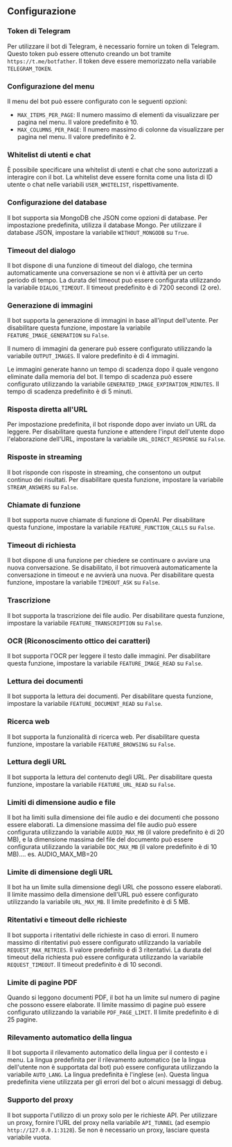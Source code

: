 ## Configurazione

### Token di Telegram

Per utilizzare il bot di Telegram, è necessario fornire un token di Telegram. Questo token può essere ottenuto creando un bot tramite `https://t.me/botfather`. Il token deve essere memorizzato nella variabile `TELEGRAM_TOKEN`.

### Configurazione del menu

Il menu del bot può essere configurato con le seguenti opzioni:

- `MAX_ITEMS_PER_PAGE`: Il numero massimo di elementi da visualizzare per pagina nel menu. Il valore predefinito è 10.
- `MAX_COLUMNS_PER_PAGE`: Il numero massimo di colonne da visualizzare per pagina nel menu. Il valore predefinito è 2.

### Whitelist di utenti e chat

È possibile specificare una whitelist di utenti e chat che sono autorizzati a interagire con il bot. La whitelist deve essere fornita come una lista di ID utente o chat nelle variabili `USER_WHITELIST`, rispettivamente.

### Configurazione del database

Il bot supporta sia MongoDB che JSON come opzioni di database. Per impostazione predefinita, utilizza il database Mongo. Per utilizzare il database JSON, impostare la variabile `WITHOUT_MONGODB` su `True`.

### Timeout del dialogo

Il bot dispone di una funzione di timeout del dialogo, che termina automaticamente una conversazione se non vi è attività per un certo periodo di tempo. La durata del timeout può essere configurata utilizzando la variabile `DIALOG_TIMEOUT`. Il timeout predefinito è di 7200 secondi (2 ore).

### Generazione di immagini

Il bot supporta la generazione di immagini in base all'input dell'utente. Per disabilitare questa funzione, impostare la variabile `FEATURE_IMAGE_GENERATION` su `False`.

Il numero di immagini da generare può essere configurato utilizzando la variabile `OUTPUT_IMAGES`. Il valore predefinito è di 4 immagini.

Le immagini generate hanno un tempo di scadenza dopo il quale vengono eliminate dalla memoria del bot. Il tempo di scadenza può essere configurato utilizzando la variabile `GENERATED_IMAGE_EXPIRATION_MINUTES`. Il tempo di scadenza predefinito è di 5 minuti.

### Risposta diretta all'URL

Per impostazione predefinita, il bot risponde dopo aver inviato un URL da leggere. Per disabilitare questa funzione e attendere l'input dell'utente dopo l'elaborazione dell'URL, impostare la variabile `URL_DIRECT_RESPONSE` su `False`.

### Risposte in streaming

Il bot risponde con risposte in streaming, che consentono un output continuo dei risultati. Per disabilitare questa funzione, impostare la variabile `STREAM_ANSWERS` su `False`.

### Chiamate di funzione

Il bot supporta nuove chiamate di funzione di OpenAI. Per disabilitare questa funzione, impostare la variabile `FEATURE_FUNCTION_CALLS` su `False`.

### Timeout di richiesta

Il bot dispone di una funzione per chiedere se continuare o avviare una nuova conversazione. Se disabilitato, il bot rimuoverà automaticamente la conversazione in timeout e ne avvierà una nuova. Per disabilitare questa funzione, impostare la variabile `TIMEOUT_ASK` su `False`.

### Trascrizione

Il bot supporta la trascrizione dei file audio. Per disabilitare questa funzione, impostare la variabile `FEATURE_TRANSCRIPTION` su `False`.

### OCR (Riconoscimento ottico dei caratteri)

Il bot supporta l'OCR per leggere il testo dalle immagini. Per disabilitare questa funzione, impostare la variabile `FEATURE_IMAGE_READ` su `False`.

### Lettura dei documenti

Il bot supporta la lettura dei documenti. Per disabilitare questa funzione, impostare la variabile `FEATURE_DOCUMENT_READ` su `False`.

### Ricerca web

Il bot supporta la funzionalità di ricerca web. Per disabilitare questa funzione, impostare la variabile `FEATURE_BROWSING` su `False`.

### Lettura degli URL

Il bot supporta la lettura del contenuto degli URL. Per disabilitare questa funzione, impostare la variabile `FEATURE_URL_READ` su `False`.

### Limiti di dimensione audio e file

Il bot ha limiti sulla dimensione dei file audio e dei documenti che possono essere elaborati. La dimensione massima del file audio può essere configurata utilizzando la variabile `AUDIO_MAX_MB` (il valore predefinito è di 20 MB), e la dimensione massima del file del documento può essere configurata utilizzando la variabile `DOC_MAX_MB` (il valore predefinito è di 10 MB).... es. AUDIO_MAX_MB=20

### Limite di dimensione degli URL

Il bot ha un limite sulla dimensione degli URL che possono essere elaborati. Il limite massimo della dimensione dell'URL può essere configurato utilizzando la variabile `URL_MAX_MB`. Il limite predefinito è di 5 MB.

### Ritentativi e timeout delle richieste

Il bot supporta i ritentativi delle richieste in caso di errori. Il numero massimo di ritentativi può essere configurato utilizzando la variabile `REQUEST_MAX_RETRIES`. Il valore predefinito è di 3 ritentativi. La durata del timeout della richiesta può essere configurata utilizzando la variabile `REQUEST_TIMEOUT`. Il timeout predefinito è di 10 secondi.

### Limite di pagine PDF

Quando si leggono documenti PDF, il bot ha un limite sul numero di pagine che possono essere elaborate. Il limite massimo di pagine può essere configurato utilizzando la variabile `PDF_PAGE_LIMIT`. Il limite predefinito è di 25 pagine.

### Rilevamento automatico della lingua

Il bot supporta il rilevamento automatico della lingua per il contesto e i menu. La lingua predefinita per il rilevamento automatico (se la lingua dell'utente non è supportata dal bot) può essere configurata utilizzando la variabile `AUTO_LANG`. La lingua predefinita è l'inglese (`en`). Questa lingua predefinita viene utilizzata per gli errori del bot o alcuni messaggi di debug.

### Supporto del proxy

Il bot supporta l'utilizzo di un proxy solo per le richieste API. Per utilizzare un proxy, fornire l'URL del proxy nella variabile `API_TUNNEL` (ad esempio `http://127.0.0.1:3128`). Se non è necessario un proxy, lasciare questa variabile vuota.
